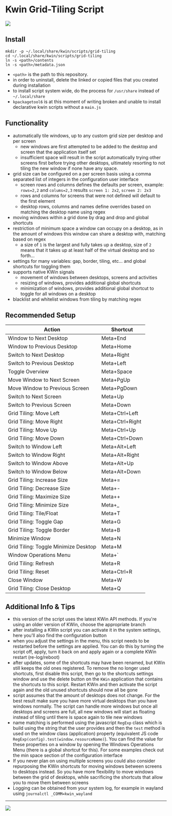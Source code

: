 # Kwin Grid-Tiling Script

[![](https://img.youtube.com/vi/N1Bg-H9Lpzs/maxresdefault.jpg)](https://youtu.be/N1Bg-H9Lpzs)

## Install

```
mkdir -p ~/.local/share/kwin/scripts/grid-tiling
cd ~/.local/share/kwin/scripts/grid-tiling
ln -s <path>/contents
ln -s <path>/metadata.json
```

- `<path>` is the path to this repository.
- in order to uninstall, delete the linked or copied files that you created during installation
- to install script system wide, do the process for `/usr/share` instead of `~/.local/share`
- `kpackagetool6` is at this moment of writing broken and unable to install declarative kwin scripts without a `main.js`

## Functionality

- automatically tile windows, up to any custom grid size per desktop and per screen
  - new windows are first attempted to be added to the desktop and screen that the application itself set
  - insufficient space will result in the script automatically trying other screens first before trying other desktops, ultimately resorting to not tiling the new window if none have any space.
- grid size can be configured on a per screen basis using a comma separated list of integers in the configuration user interface
  - screen rows and columns defines the defaults per screen, example: `rows=2,2` and `colums=2,3` results `screen 1: 2x2`, `screen 2: 2x3`
  - rows and columns for screens that were not defined will default to the first element
  - desktop rows, columns and names define overrides based on matching the desktop name using regex
- moving windows within a grid done by drag and drop and global shortcuts
- restriction of minimum space a window can occupy on a desktop, as in the amount of windows this window can share a desktop with, matching based on regex
  - a size of `1` is the largest and fully takes up a desktop, size of `2` means that it takes up at least half of the virtual desktop and so forth...
- settings for many variables: gap, border, tiling, etc... and global shortcuts for toggling them
- supports native KWin signals
  - movement of windows between desktops, screens and activities
  - resizing of windows, provides additional global shortcuts
  - minimization of windows, provides additional global shortcut to toggle for all windows on a desktop
- blacklist and whitelist windows from tiling by matching regex

## Recommended Setup

| Action                               | Shortcut        |
| ------------------------------------ | --------------- |
| Window to Next Desktop               | Meta+End        |
| Window to Previous Desktop           | Meta+Home       |
| Switch to Next Desktop               | Meta+Right      |
| Switch to Previous Desktop           | Meta+Left       |
| Toggle Overview                      | Meta+Space      |
| Move Window to Next Screen           | Meta+PgUp       |
| Move Window to Previous Screen       | Meta+PgDown     |
| Switch to Next Screen                | Meta+Up         |
| Switch to Previous Screen            | Meta+Down       |
| Grid Tiling: Move Left               | Meta+Ctrl+Left  |
| Grid Tiling: Move Right              | Meta+Ctrl+Right |
| Grid Tiling: Move Up                 | Meta+Ctrl+Up    |
| Grid Tiling: Move Down               | Meta+Ctrl+Down  |
| Switch to Window Left                | Meta+Alt+Left   |
| Switch to Window Right               | Meta+Alt+Right  |
| Switch to Window Above               | Meta+Alt+Up     |
| Switch to Window Below               | Meta+Alt+Down   |
| Grid Tiling: Increase Size           | Meta+=          |
| Grid Tiling: Decrease Size           | Meta+-          |
| Grid Tiling: Maximize Size           | Meta++          |
| Grid Tiling: Minimize Size           | Meta+\_         |
| Grid Tiling: Tile/Float              | Meta+T          |
| Grid Tiling: Toggle Gap              | Meta+G          |
| Grid Tiling: Toggle Border           | Meta+B          |
| Minimize Window                      | Meta+N          |
| Grid Tiling: Toggle Minimize Desktop | Meta+M          |
| Window Operations Menu               | Meta+`          |
| Grid Tiling: Refresh                 | Meta+R          |
| Grid Tiling: Reset                   | Meta+Ctrl+R     |
| Close Window                         | Meta+W          |
| Grid Tiling: Close Desktop           | Meta+Q          |

## Additional Info & Tips

- this version of the script uses the latest KWin API methods. If you're using an older version of KWin, choose the appropriate branch
- after installing a KWin script you can activate it in the system settings, here you'll also find the configuration button
- when you adjust the settings in the menu, this script needs to be restarted before the settings are applied. You can do this by turning the script off, apply, turn it back on and apply again or a complete KWin restart (re-log/reboot)
- after updates, some of the shortcuts may have been renamed, but KWin still keeps the old ones registered. To remove the no longer used shortcuts, first disable this script, then go to the shortcuts settings window and use the delete button on the `KWin` application that contains the shortcuts to this script. Restart KWin and then activate the script again and the old unused shortcuts should now all be gone
- script assumes that the amount of desktops does not change. For the best result make sure you have more virtual desktops than you have windows normally. The script can handle more windows but once all desktops and screens are full, all new windows will start as floating instead of tiling until there is space again to tile new windows
- name matching is performed using the javascript `RegExp` class which is build using the string that the user provides and then the `test` method is used on the window class (application) property (equivalent JS code `RegExp(config).test(window.resourceName)`). You can find the value for these properties on a window by opening the Windows Operations Menu (there is a global shortcut for this). For some examples check out the min space section of the configuration interface
- If you never plan on using multiple screens you could also consider repurposing the KWin shortcuts for moving windows between screens to desktops instead. So you have more flexibility to move windows between the grid of desktops, while sacrificing the shortcuts that allow you to move them between screens
- Logging can be obtained from your system log, for example in wayland using `journalctl _COMM=kwin_wayland`

---

[![](https://www.paypalobjects.com/en_US/i/btn/btn_donate_SM.gif)](https://www.paypal.com/donate/?hosted_button_id=BUNHJLSFY78PC)